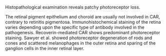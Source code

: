 Histopathological examination reveals patchy photoreceptor loss.

The retinal pigment epithelium and choroid are usually not involved in CAR, contrary to retinitis pigmentosa. Immunohistochemical staining of the retina varies depending upon the specific type of antibody involved in the pathogenesis. Recoverin-mediated CAR shows predominant photoreceptor staining. Sawyer et al. showed photoreceptor degeneration of rods and cones and scattered melanophages in the outer retina and sparing of the ganglion cells in the inner retinal layer.